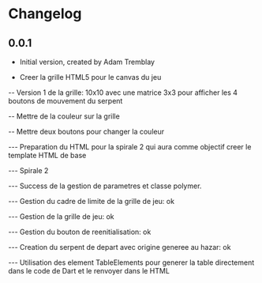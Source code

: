 # Changelog

## 0.0.1

- Initial version, created by Adam Tremblay

- Creer la grille HTML5 pour le canvas du jeu

-- Version 1 de la grille: 10x10 avec une matrice 3x3 pour afficher les 4 boutons de mouvement du serpent

-- Mettre de la couleur sur la grille

-- Mettre deux boutons pour changer la couleur

--- Preparation du HTML pour la spirale 2 qui aura comme objectif creer le template HTML de base


--- Spirale 2

--- Success de la gestion de parametres et classe polymer. 

--- Gestion du cadre de limite de la grille de jeu: ok

--- Gestion de la grille de jeu: ok

--- Gestion du bouton de reenitialisation: ok

--- Creation du serpent de depart avec origine generee au hazar: ok

--- Utilisation des element TableElements pour generer la table directement dans le code de Dart et le renvoyer dans le HTML


